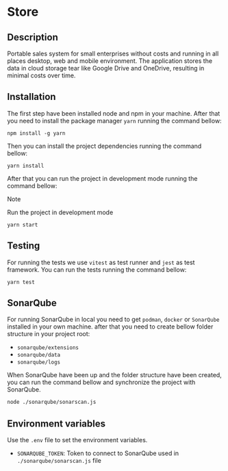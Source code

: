 # Store

## Description

Portable sales system for small enterprises without costs and running in all places desktop, web and mobile environment. The application stores the data in cloud storage tear like Google Drive and OneDrive, resulting in minimal costs over time.

## Installation

The first step have been installed node and npm in your machine. After that you need to install the package manager `yarn` running the command bellow:

```node
npm install -g yarn
```

Then you can install the project dependencies running the command bellow:

```node
yarn install
```

After that you can run the project in development mode running the command bellow:

> [!NOTE]
> Run the project in development mode

```node
yarn start
```

## Testing

For running the tests we use `vitest` as test runner and `jest` as test framework. You can run the tests running the command bellow:

```node
yarn test
```

## SonarQube

For running SonarQube in local you need to get `podman`, `docker` or `SonarQube` installed in your own machine. after that you need to create bellow folder structure in your project root:

- `sonarqube/extensions`
- `sonarqube/data`
- `sonarqube/logs`

When SonarQube have been up and the folder structure have been created, you can run the command bellow and synchronize the project with SonarQube.

```bash
node ./sonarqube/sonarscan.js
```

## Environment variables

Use the `.env` file to set the environment variables.

- ``SONARQUBE_TOKEN``: Token to connect to SonarQube used in `./sonarqube/sonarscan.js` file
